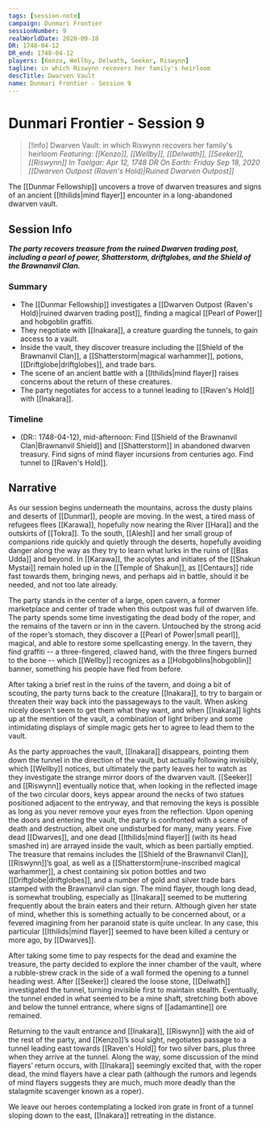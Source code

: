 ```yaml
---
tags: [session-note]
campaign: Dunmari Frontier
sessionNumber: 9
realWorldDate: 2020-09-18
DR: 1748-04-12
DR_end: 1748-04-12
players: [Kenzo, Wellby, Delwath, Seeker, Riswynn]
tagline: in which Riswynn recovers her family's heirloom
descTitle: Dwarven Vault
name: Dunmari Frontier - Session 9
---
```

# Dunmari Frontier - Session 9

>[!info] Dwarven Vault: in which Riswynn recovers her family's heirloom
> *Featuring: [[Kenzo]], [[Wellby]], [[Delwath]], [[Seeker]], [[Riswynn]]*
> *In Taelgar: Apr 12, 1748 DR*
> *On Earth: Friday Sep 18, 2020*
> *[[Dwarven Outpost (Raven's Hold)|Ruined Dwarven Outpost]]*

The [[Dunmar Fellowship]] uncovers a trove of dwarven treasures and signs of an ancient [[Ithilids|mind flayer]] encounter in a long-abandoned dwarven vault.

## Session Info

***The party recovers treasure from the ruined Dwarven trading post, including a pearl of power, Shatterstorm, driftglobes, and the Shield of the Brawnanvil Clan.***
### Summary
- The [[Dunmar Fellowship]] investigates a [[Dwarven Outpost (Raven's Hold)|ruined dwarven trading post]], finding a magical [[Pearl of Power]] and hobgoblin graffiti.
- They negotiate with [[Inakara]], a creature guarding the tunnels, to gain access to a vault.
- Inside the vault, they discover treasure including the [[Shield of the Brawnanvil Clan]], a [[Shatterstorm|magical warhammer]], potions, [[Driftglobe|driftglobes]], and trade bars.
- The scene of an ancient battle with a [[Ithilids|mind flayer]] raises concerns about the return of these creatures.
- The party negotiates for access to a tunnel leading to [[Raven's Hold]] with [[Inakara]].

### Timeline
- (DR:: 1748-04-12), mid-afternoon: Find [[Shield of the Brawnanvil Clan|Brawnanvil Shield]] and [[Shatterstorm]] in abandoned dwarven treasury. Find signs of mind flayer incursions from centuries ago. Find tunnel to [[Raven's Hold]].

## Narrative
As our session begins underneath the mountains, across the dusty plains and deserts of [[Dunmar]], people are moving. In the west, a tired mass of refugees flees [[Karawa]], hopefully now nearing the River [[Hara]] and the outskirts of [[Tokra]]. To the south, [[Alesh]] and her small group of companions ride quickly and quietly through the deserts, hopefully avoiding danger along the way as they try to learn what lurks in the ruins of [[Bas Udda]] and beyond. In [[Karawa]], the acolytes and initiates of the [[Shakun Mystai]] remain holed up in the [[Temple of Shakun]], as [[Centaurs]] ride fast towards them, bringing news, and perhaps aid in battle, should it be needed, and not too late already.

The party stands in the center of a large, open cavern, a former marketplace and center of trade when this outpost was full of dwarven life. The party spends some time investigating the dead body of the roper, and the remains of the tavern or inn in the cavern. Untouched by the strong acid of the roper’s stomach, they discover a [[Pearl of Power|small pearl]], magical, and able to restore some spellcasting energy. In the tavern, they find graffiti -- a three-fingered, clawed hand, with the three fingers burned to the bone -- which [[Wellby]] recognizes as a [[Hobgoblins|hobgoblin]] banner, something his people have fled from before. 

After taking a brief rest in the ruins of the tavern, and doing a bit of scouting, the party turns back to the creature [[Inakara]], to try to bargain or threaten their way back into the passageways to the vault. When asking nicely doesn’t seem to get them what they want, and when [[Inakara]] lights up at the mention of the vault, a combination of light bribery and some intimidating displays of simple magic gets her to agree to lead them to the vault. 

As the party approaches the vault, [[Inakara]] disappears, pointing them down the tunnel in the direction of the vault, but actually following invisibly, which [[Wellby]] notices, but ultimately the party leaves her to watch as they investigate the strange mirror doors of the dwarven vault. [[Seeker]] and [[Riswynn]] eventually notice that, when looking in the reflected image of the two circular doors, keys appear around the necks of two statues positioned adjacent to the entryway, and that removing the keys is possible as long as you never remove your eyes from the reflection. Upon opening the doors and entering the vault, the party is confronted with a scene of death and destruction, albeit one undisturbed for many, many years. Five dead [[Dwarves]], and one dead [[Ithilids|mind flayer]] (with its head smashed in) are arrayed inside the vault, which as been partially emptied. The treasure that remains includes the [[Shield of the Brawnanvil Clan]], [[Riswynn]]’s goal, as well as a [[Shatterstorm|rune-inscribed magical warhammer]], a chest containing six potion bottles and two [[Driftglobe|driftglobes]], and a number of gold and silver trade bars stamped with the Brawnanvil clan sign. The mind flayer, though long dead, is somewhat troubling, especially as [[Inakara]] seemed to be muttering frequently about the brain eaters and their return. Although given her state of mind, whether this is something actually to be concerned about, or a fevered imagining from her paranoid state is quite unclear. In any case, this particular [[Ithilids|mind flayer]] seemed to have been killed a century or more ago, by [[Dwarves]].

After taking some time to pay respects for the dead and examine the treasure, the party decided to explore the inner chamber of the vault, where a rubble-strew crack in the side of a wall formed the opening to a tunnel heading west. After [[Seeker]] cleared the loose stone, [[Delwath]] investigated the tunnel, turning invisible first to maintain stealth. Eventually, the tunnel ended in what seemed to be a mine shaft, stretching both above and below the tunnel entrance, where signs of [[adamantine]] ore remained. 

Returning to the vault entrance and [[Inakara]], [[Riswynn]] with the aid of the rest of the party, and [[Kenzo]]’s soul sight, negotiates passage to a tunnel leading east towards [[Raven's Hold]] for two silver bars, plus three when they arrive at the tunnel. Along the way, some discussion of the mind flayers’ return occurs, with [[Inakara]] seemingly excited that, with the roper dead, the mind flayers have a clear path (although the rumors and legends of mind flayers suggests they are much, much more deadly than the stalagmite scavenger known as a roper).

We leave our heroes contemplating a locked iron grate in front of a tunnel sloping down to the east, [[Inakara]] retreating in the distance. 
